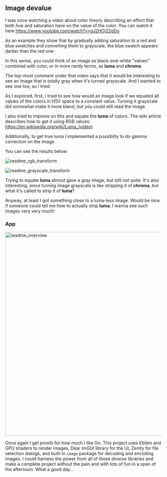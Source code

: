 ## Image devalue

I was once watching a video about color theory describing an effect that both hue and saturation have on the value of the color. You can watch it here https://www.youtube.com/watch?v=gJ2HOj22gDo

As an example they show that by gradually adding saturation to a red and blue swatches and converting them to grayscale, the blue swatch appears darker than the red one.

In this sense, you could think of an image as black-and-white "values" combined with color, or in more nerdy terms, as **luma** and **chroma**.

The top-most comment under that video says that it would be interesting to see an image that is totally gray when it's turned grayscale. And I wanted to see one too, so I tried.

As I explored, first, I tried to see how would an image look if we equated all values of the colors in HSV space to a constant value. Turning it grayscale did somewhat make it more bland, but you could still read the image.

I also tried to improve on this and equate the **luma** of colors. The wiki article describes how to get it using RGB values: https://en.wikipedia.org/wiki/Luma_(video)

Additionally, to get true luma I implemented a possibilty to do gamma correction on the image.

You can see the results below:

![readme_rgb_transform](https://github.com/kitsunemikan/image-devalue/assets/108350823/c1410535-4b71-477e-8a40-efdfacc13cc9)

![readme_grayscale_transform](https://github.com/kitsunemikan/image-devalue/assets/108350823/54ee1d1f-38a5-409a-81f6-f7f1f5134a5f)

Trying to equate **luma** almost gave a gray image, but still not quite. It's also interesting, since turning image grayscale is like stripping it of **chroma**, but what it's called to strip it of **luma**?

Anyway, at least I got something close to a luma-less image. Would be nice if someone could tell me how to actually strip **luma**, I wanna see such images very very much!

### App

<img width="655" alt="readme_overview" src="https://github.com/kitsunemikan/image-devalue/assets/108350823/a52d631e-0dda-444f-8587-f7ba01b928c2">

Once again I get proofs for how much I like Go. This project uses Ebiten and GPU shaders to render images, Dear ImGUI library for the UI, Zenity for file selection dialogs, and built-in `image` package for decoding and encoding images. I could harness the power from all of these diverse libraries and make a complete project without the pain and with lots of fun in a span of the afternoon. What a good day...

